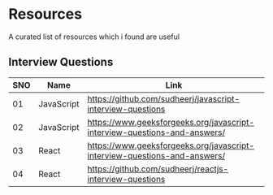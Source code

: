 # Resources
A curated list of resources which i found are useful


## Interview Questions
| SNO  | Name | Link | 
| ------------- | ------------- | ------------- |
| 01  | JavaScript | https://github.com/sudheerj/javascript-interview-questions |
| 02 | JavaScript | https://www.geeksforgeeks.org/javascript-interview-questions-and-answers/ |
| 03  | React | https://www.geeksforgeeks.org/javascript-interview-questions-and-answers/ |
| 04 | React | https://github.com/sudheerj/reactjs-interview-questions |
